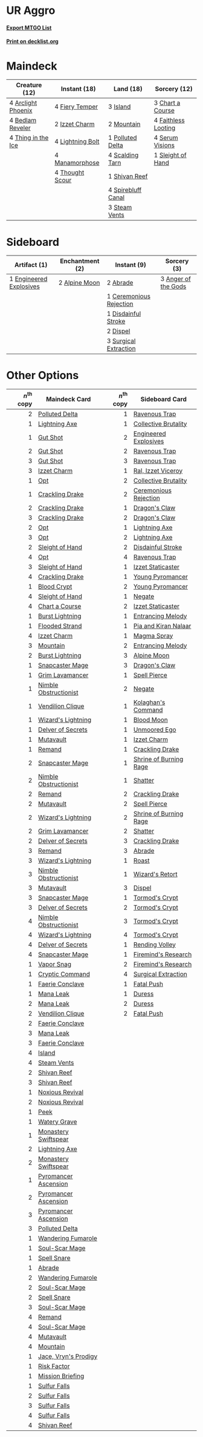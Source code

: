 # UR Aggro

#### [Export MTGO List](../collection/UR%20Aggro/UR%20Aggro.txt)
#### [Print on decklist.org](http://decklist.org/?deckmain=4%09Arclight%20Phoenix%0A4%09Bedlam%20Reveler%0A3%09Chart%20a%20Course%0A4%09Faithless%20Looting%0A4%09Fiery%20Temper%0A3%09Island%0A2%09Izzet%20Charm%0A4%09Lightning%20Bolt%0A4%09Manamorphose%0A2%09Mountain%0A1%09Polluted%20Delta%0A4%09Scalding%20Tarn%0A4%09Serum%20Visions%0A1%09Shivan%20Reef%0A1%09Sleight%20of%20Hand%0A4%09Spirebluff%20Canal%0A3%09Steam%20Vents%0A4%09Thing%20in%20the%20Ice%0A4%09Thought%20Scour&deckside=2%09Abrade%0A2%09Alpine%20Moon%0A3%09Anger%20of%20the%20Gods%0A1%09Ceremonious%20Rejection%0A1%09Disdainful%20Stroke%0A2%09Dispel%0A1%09Engineered%20Explosives%0A3%09Surgical%20Extraction)
# Maindeck

|                                        Creature (12)                                        |                                       Instant (18)                                        |                                          Land (18)                                          |                                         Sorcery (12)                                         |
|---------------------------------------------------------------------------------------------|-------------------------------------------------------------------------------------------|---------------------------------------------------------------------------------------------|----------------------------------------------------------------------------------------------|
|4 [Arclight Phoenix](http://gatherer.wizards.com/Pages/Card/Details.aspx?multiverseid=452841)|4 [Fiery Temper](http://gatherer.wizards.com/Pages/Card/Details.aspx?multiverseid=108880)  |3 [Island](http://gatherer.wizards.com/Pages/Card/Details.aspx?multiverseid=439602)          |3 [Chart a Course](http://gatherer.wizards.com/Pages/Card/Details.aspx?multiverseid=435200)   |
|4 [Bedlam Reveler](http://gatherer.wizards.com/Pages/Card/Details.aspx?multiverseid=414415)  |2 [Izzet Charm](http://gatherer.wizards.com/Pages/Card/Details.aspx?multiverseid=425996)   |2 [Mountain](http://gatherer.wizards.com/Pages/Card/Details.aspx?multiverseid=439604)        |4 [Faithless Looting](http://gatherer.wizards.com/Pages/Card/Details.aspx?multiverseid=413670)|
|4 [Thing in the Ice](http://gatherer.wizards.com/Pages/Card/Details.aspx?multiverseid=409836)|4 [Lightning Bolt](http://gatherer.wizards.com/Pages/Card/Details.aspx?multiverseid=234704)|1 [Polluted Delta](http://gatherer.wizards.com/Pages/Card/Details.aspx?multiverseid=405104)  |4 [Serum Visions](http://gatherer.wizards.com/Pages/Card/Details.aspx?multiverseid=425874)    |
|                                                                                             |4 [Manamorphose](http://gatherer.wizards.com/Pages/Card/Details.aspx?multiverseid=370568)  |4 [Scalding Tarn](http://gatherer.wizards.com/Pages/Card/Details.aspx?multiverseid=426069)   |1 [Sleight of Hand](http://gatherer.wizards.com/Pages/Card/Details.aspx?multiverseid=6529)    |
|                                                                                             |4 [Thought Scour](http://gatherer.wizards.com/Pages/Card/Details.aspx?multiverseid=438642) |1 [Shivan Reef](http://gatherer.wizards.com/Pages/Card/Details.aspx?multiverseid=442806)     |                                                                                              |
|                                                                                             |                                                                                           |4 [Spirebluff Canal](http://gatherer.wizards.com/Pages/Card/Details.aspx?multiverseid=417822)|                                                                                              |
|                                                                                             |                                                                                           |3 [Steam Vents](http://gatherer.wizards.com/Pages/Card/Details.aspx?multiverseid=405109)     |                                                                                              |


# Sideboard

|                                           Artifact (1)                                           |                                    Enchantment (2)                                     |                                           Instant (9)                                            |                                         Sorcery (3)                                          |
|--------------------------------------------------------------------------------------------------|----------------------------------------------------------------------------------------|--------------------------------------------------------------------------------------------------|----------------------------------------------------------------------------------------------|
|1 [Engineered Explosives](http://gatherer.wizards.com/Pages/Card/Details.aspx?multiverseid=370549)|2 [Alpine Moon](http://gatherer.wizards.com/Pages/Card/Details.aspx?multiverseid=447264)|2 [Abrade](http://gatherer.wizards.com/Pages/Card/Details.aspx?multiverseid=430772)               |3 [Anger of the Gods](http://gatherer.wizards.com/Pages/Card/Details.aspx?multiverseid=438682)|
|                                                                                                  |                                                                                        |1 [Ceremonious Rejection](http://gatherer.wizards.com/Pages/Card/Details.aspx?multiverseid=417613)|                                                                                              |
|                                                                                                  |                                                                                        |1 [Disdainful Stroke](http://gatherer.wizards.com/Pages/Card/Details.aspx?multiverseid=446776)    |                                                                                              |
|                                                                                                  |                                                                                        |2 [Dispel](http://gatherer.wizards.com/Pages/Card/Details.aspx?multiverseid=201562)               |                                                                                              |
|                                                                                                  |                                                                                        |3 [Surgical Extraction](http://gatherer.wizards.com/Pages/Card/Details.aspx?multiverseid=397706)  |                                                                                              |


# Other Options

|*n*<sup>th</sup> copy|                                         Maindeck Card                                          |*n*<sup>th</sup> copy|                                         Sideboard Card                                          |
|--------------------:|------------------------------------------------------------------------------------------------|--------------------:|-------------------------------------------------------------------------------------------------|
|                    2|[Polluted Delta](http://gatherer.wizards.com/Pages/Card/Details.aspx?multiverseid=405104)       |                    1|[Ravenous Trap](http://gatherer.wizards.com/Pages/Card/Details.aspx?multiverseid=197537)         |
|                    1|[Lightning Axe](http://gatherer.wizards.com/Pages/Card/Details.aspx?multiverseid=113567)        |                    1|[Collective Brutality](http://gatherer.wizards.com/Pages/Card/Details.aspx?multiverseid=414380)  |
|                    1|[Gut Shot](http://gatherer.wizards.com/Pages/Card/Details.aspx?multiverseid=397673)             |                    2|[Engineered Explosives](http://gatherer.wizards.com/Pages/Card/Details.aspx?multiverseid=370549) |
|                    2|[Gut Shot](http://gatherer.wizards.com/Pages/Card/Details.aspx?multiverseid=397673)             |                    2|[Ravenous Trap](http://gatherer.wizards.com/Pages/Card/Details.aspx?multiverseid=197537)         |
|                    3|[Gut Shot](http://gatherer.wizards.com/Pages/Card/Details.aspx?multiverseid=397673)             |                    3|[Ravenous Trap](http://gatherer.wizards.com/Pages/Card/Details.aspx?multiverseid=197537)         |
|                    3|[Izzet Charm](http://gatherer.wizards.com/Pages/Card/Details.aspx?multiverseid=425996)          |                    1|[Ral, Izzet Viceroy](http://gatherer.wizards.com/Pages/Card/Details.aspx?multiverseid=452945)    |
|                    1|[Opt](http://gatherer.wizards.com/Pages/Card/Details.aspx?multiverseid=435217)                  |                    2|[Collective Brutality](http://gatherer.wizards.com/Pages/Card/Details.aspx?multiverseid=414380)  |
|                    1|[Crackling Drake](http://gatherer.wizards.com/Pages/Card/Details.aspx?multiverseid=452913)      |                    2|[Ceremonious Rejection](http://gatherer.wizards.com/Pages/Card/Details.aspx?multiverseid=417613) |
|                    2|[Crackling Drake](http://gatherer.wizards.com/Pages/Card/Details.aspx?multiverseid=452913)      |                    1|[Dragon's Claw](http://gatherer.wizards.com/Pages/Card/Details.aspx?multiverseid=243481)         |
|                    3|[Crackling Drake](http://gatherer.wizards.com/Pages/Card/Details.aspx?multiverseid=452913)      |                    2|[Dragon's Claw](http://gatherer.wizards.com/Pages/Card/Details.aspx?multiverseid=243481)         |
|                    2|[Opt](http://gatherer.wizards.com/Pages/Card/Details.aspx?multiverseid=435217)                  |                    1|[Lightning Axe](http://gatherer.wizards.com/Pages/Card/Details.aspx?multiverseid=113567)         |
|                    3|[Opt](http://gatherer.wizards.com/Pages/Card/Details.aspx?multiverseid=435217)                  |                    2|[Lightning Axe](http://gatherer.wizards.com/Pages/Card/Details.aspx?multiverseid=113567)         |
|                    2|[Sleight of Hand](http://gatherer.wizards.com/Pages/Card/Details.aspx?multiverseid=6529)        |                    2|[Disdainful Stroke](http://gatherer.wizards.com/Pages/Card/Details.aspx?multiverseid=446776)     |
|                    4|[Opt](http://gatherer.wizards.com/Pages/Card/Details.aspx?multiverseid=435217)                  |                    4|[Ravenous Trap](http://gatherer.wizards.com/Pages/Card/Details.aspx?multiverseid=197537)         |
|                    3|[Sleight of Hand](http://gatherer.wizards.com/Pages/Card/Details.aspx?multiverseid=6529)        |                    1|[Izzet Staticaster](http://gatherer.wizards.com/Pages/Card/Details.aspx?multiverseid=253638)     |
|                    4|[Crackling Drake](http://gatherer.wizards.com/Pages/Card/Details.aspx?multiverseid=452913)      |                    1|[Young Pyromancer](http://gatherer.wizards.com/Pages/Card/Details.aspx?multiverseid=413697)      |
|                    1|[Blood Crypt](http://gatherer.wizards.com/Pages/Card/Details.aspx?multiverseid=405093)          |                    2|[Young Pyromancer](http://gatherer.wizards.com/Pages/Card/Details.aspx?multiverseid=413697)      |
|                    4|[Sleight of Hand](http://gatherer.wizards.com/Pages/Card/Details.aspx?multiverseid=6529)        |                    1|[Negate](http://gatherer.wizards.com/Pages/Card/Details.aspx?multiverseid=447135)                |
|                    4|[Chart a Course](http://gatherer.wizards.com/Pages/Card/Details.aspx?multiverseid=435200)       |                    2|[Izzet Staticaster](http://gatherer.wizards.com/Pages/Card/Details.aspx?multiverseid=253638)     |
|                    1|[Burst Lightning](http://gatherer.wizards.com/Pages/Card/Details.aspx?multiverseid=397662)      |                    1|[Entrancing Melody](http://gatherer.wizards.com/Pages/Card/Details.aspx?multiverseid=435207)     |
|                    1|[Flooded Strand](http://gatherer.wizards.com/Pages/Card/Details.aspx?multiverseid=405098)       |                    1|[Pia and Kiran Nalaar](http://gatherer.wizards.com/Pages/Card/Details.aspx?multiverseid=442783)  |
|                    4|[Izzet Charm](http://gatherer.wizards.com/Pages/Card/Details.aspx?multiverseid=425996)          |                    1|[Magma Spray](http://gatherer.wizards.com/Pages/Card/Details.aspx?multiverseid=338470)           |
|                    3|[Mountain](http://gatherer.wizards.com/Pages/Card/Details.aspx?multiverseid=439604)             |                    2|[Entrancing Melody](http://gatherer.wizards.com/Pages/Card/Details.aspx?multiverseid=435207)     |
|                    2|[Burst Lightning](http://gatherer.wizards.com/Pages/Card/Details.aspx?multiverseid=397662)      |                    3|[Alpine Moon](http://gatherer.wizards.com/Pages/Card/Details.aspx?multiverseid=447264)           |
|                    1|[Snapcaster Mage](http://gatherer.wizards.com/Pages/Card/Details.aspx?multiverseid=425875)      |                    3|[Dragon's Claw](http://gatherer.wizards.com/Pages/Card/Details.aspx?multiverseid=243481)         |
|                    1|[Grim Lavamancer](http://gatherer.wizards.com/Pages/Card/Details.aspx?multiverseid=234706)      |                    1|[Spell Pierce](http://gatherer.wizards.com/Pages/Card/Details.aspx?multiverseid=425876)          |
|                    1|[Nimble Obstructionist](http://gatherer.wizards.com/Pages/Card/Details.aspx?multiverseid=430729)|                    2|[Negate](http://gatherer.wizards.com/Pages/Card/Details.aspx?multiverseid=447135)                |
|                    1|[Vendilion Clique](http://gatherer.wizards.com/Pages/Card/Details.aspx?multiverseid=370390)     |                    1|[Kolaghan's Command](http://gatherer.wizards.com/Pages/Card/Details.aspx?multiverseid=394613)    |
|                    1|[Wizard's Lightning](http://gatherer.wizards.com/Pages/Card/Details.aspx?multiverseid=443040)   |                    1|[Blood Moon](http://gatherer.wizards.com/Pages/Card/Details.aspx?multiverseid=370419)            |
|                    1|[Delver of Secrets](http://gatherer.wizards.com/Pages/Card/Details.aspx?multiverseid=439326)    |                    1|[Unmoored Ego](http://gatherer.wizards.com/Pages/Card/Details.aspx?multiverseid=452962)          |
|                    1|[Mutavault](http://gatherer.wizards.com/Pages/Card/Details.aspx?multiverseid=152724)            |                    1|[Izzet Charm](http://gatherer.wizards.com/Pages/Card/Details.aspx?multiverseid=425996)           |
|                    1|[Remand](http://gatherer.wizards.com/Pages/Card/Details.aspx?multiverseid=397881)               |                    1|[Crackling Drake](http://gatherer.wizards.com/Pages/Card/Details.aspx?multiverseid=452913)       |
|                    2|[Snapcaster Mage](http://gatherer.wizards.com/Pages/Card/Details.aspx?multiverseid=425875)      |                    1|[Shrine of Burning Rage](http://gatherer.wizards.com/Pages/Card/Details.aspx?multiverseid=218018)|
|                    2|[Nimble Obstructionist](http://gatherer.wizards.com/Pages/Card/Details.aspx?multiverseid=430729)|                    1|[Shatter](http://gatherer.wizards.com/Pages/Card/Details.aspx?multiverseid=397429)               |
|                    2|[Remand](http://gatherer.wizards.com/Pages/Card/Details.aspx?multiverseid=397881)               |                    2|[Crackling Drake](http://gatherer.wizards.com/Pages/Card/Details.aspx?multiverseid=452913)       |
|                    2|[Mutavault](http://gatherer.wizards.com/Pages/Card/Details.aspx?multiverseid=152724)            |                    2|[Spell Pierce](http://gatherer.wizards.com/Pages/Card/Details.aspx?multiverseid=425876)          |
|                    2|[Wizard's Lightning](http://gatherer.wizards.com/Pages/Card/Details.aspx?multiverseid=443040)   |                    2|[Shrine of Burning Rage](http://gatherer.wizards.com/Pages/Card/Details.aspx?multiverseid=218018)|
|                    2|[Grim Lavamancer](http://gatherer.wizards.com/Pages/Card/Details.aspx?multiverseid=234706)      |                    2|[Shatter](http://gatherer.wizards.com/Pages/Card/Details.aspx?multiverseid=397429)               |
|                    2|[Delver of Secrets](http://gatherer.wizards.com/Pages/Card/Details.aspx?multiverseid=439326)    |                    3|[Crackling Drake](http://gatherer.wizards.com/Pages/Card/Details.aspx?multiverseid=452913)       |
|                    3|[Remand](http://gatherer.wizards.com/Pages/Card/Details.aspx?multiverseid=397881)               |                    3|[Abrade](http://gatherer.wizards.com/Pages/Card/Details.aspx?multiverseid=430772)                |
|                    3|[Wizard's Lightning](http://gatherer.wizards.com/Pages/Card/Details.aspx?multiverseid=443040)   |                    1|[Roast](http://gatherer.wizards.com/Pages/Card/Details.aspx?multiverseid=394667)                 |
|                    3|[Nimble Obstructionist](http://gatherer.wizards.com/Pages/Card/Details.aspx?multiverseid=430729)|                    1|[Wizard's Retort](http://gatherer.wizards.com/Pages/Card/Details.aspx?multiverseid=442963)       |
|                    3|[Mutavault](http://gatherer.wizards.com/Pages/Card/Details.aspx?multiverseid=152724)            |                    3|[Dispel](http://gatherer.wizards.com/Pages/Card/Details.aspx?multiverseid=201562)                |
|                    3|[Snapcaster Mage](http://gatherer.wizards.com/Pages/Card/Details.aspx?multiverseid=425875)      |                    1|[Tormod's Crypt](http://gatherer.wizards.com/Pages/Card/Details.aspx?multiverseid=389723)        |
|                    3|[Delver of Secrets](http://gatherer.wizards.com/Pages/Card/Details.aspx?multiverseid=439326)    |                    2|[Tormod's Crypt](http://gatherer.wizards.com/Pages/Card/Details.aspx?multiverseid=389723)        |
|                    4|[Nimble Obstructionist](http://gatherer.wizards.com/Pages/Card/Details.aspx?multiverseid=430729)|                    3|[Tormod's Crypt](http://gatherer.wizards.com/Pages/Card/Details.aspx?multiverseid=389723)        |
|                    4|[Wizard's Lightning](http://gatherer.wizards.com/Pages/Card/Details.aspx?multiverseid=443040)   |                    4|[Tormod's Crypt](http://gatherer.wizards.com/Pages/Card/Details.aspx?multiverseid=389723)        |
|                    4|[Delver of Secrets](http://gatherer.wizards.com/Pages/Card/Details.aspx?multiverseid=439326)    |                    1|[Rending Volley](http://gatherer.wizards.com/Pages/Card/Details.aspx?multiverseid=394663)        |
|                    4|[Snapcaster Mage](http://gatherer.wizards.com/Pages/Card/Details.aspx?multiverseid=425875)      |                    1|[Firemind's Research](http://gatherer.wizards.com/Pages/Card/Details.aspx?multiverseid=452921)   |
|                    1|[Vapor Snag](http://gatherer.wizards.com/Pages/Card/Details.aspx?multiverseid=397738)           |                    2|[Firemind's Research](http://gatherer.wizards.com/Pages/Card/Details.aspx?multiverseid=452921)   |
|                    1|[Cryptic Command](http://gatherer.wizards.com/Pages/Card/Details.aspx?multiverseid=370439)      |                    4|[Surgical Extraction](http://gatherer.wizards.com/Pages/Card/Details.aspx?multiverseid=397706)   |
|                    1|[Faerie Conclave](http://gatherer.wizards.com/Pages/Card/Details.aspx?multiverseid=430467)      |                    1|[Fatal Push](http://gatherer.wizards.com/Pages/Card/Details.aspx?multiverseid=423724)            |
|                    1|[Mana Leak](http://gatherer.wizards.com/Pages/Card/Details.aspx?multiverseid=397773)            |                    1|[Duress](http://gatherer.wizards.com/Pages/Card/Details.aspx?multiverseid=270465)                |
|                    2|[Mana Leak](http://gatherer.wizards.com/Pages/Card/Details.aspx?multiverseid=397773)            |                    2|[Duress](http://gatherer.wizards.com/Pages/Card/Details.aspx?multiverseid=270465)                |
|                    2|[Vendilion Clique](http://gatherer.wizards.com/Pages/Card/Details.aspx?multiverseid=370390)     |                    2|[Fatal Push](http://gatherer.wizards.com/Pages/Card/Details.aspx?multiverseid=423724)            |
|                    2|[Faerie Conclave](http://gatherer.wizards.com/Pages/Card/Details.aspx?multiverseid=430467)      |                     |                                                                                                 |
|                    3|[Mana Leak](http://gatherer.wizards.com/Pages/Card/Details.aspx?multiverseid=397773)            |                     |                                                                                                 |
|                    3|[Faerie Conclave](http://gatherer.wizards.com/Pages/Card/Details.aspx?multiverseid=430467)      |                     |                                                                                                 |
|                    4|[Island](http://gatherer.wizards.com/Pages/Card/Details.aspx?multiverseid=439602)               |                     |                                                                                                 |
|                    4|[Steam Vents](http://gatherer.wizards.com/Pages/Card/Details.aspx?multiverseid=405109)          |                     |                                                                                                 |
|                    2|[Shivan Reef](http://gatherer.wizards.com/Pages/Card/Details.aspx?multiverseid=442806)          |                     |                                                                                                 |
|                    3|[Shivan Reef](http://gatherer.wizards.com/Pages/Card/Details.aspx?multiverseid=442806)          |                     |                                                                                                 |
|                    1|[Noxious Revival](http://gatherer.wizards.com/Pages/Card/Details.aspx?multiverseid=230067)      |                     |                                                                                                 |
|                    2|[Noxious Revival](http://gatherer.wizards.com/Pages/Card/Details.aspx?multiverseid=230067)      |                     |                                                                                                 |
|                    1|[Peek](http://gatherer.wizards.com/Pages/Card/Details.aspx?multiverseid=30686)                  |                     |                                                                                                 |
|                    1|[Watery Grave](http://gatherer.wizards.com/Pages/Card/Details.aspx?multiverseid=405114)         |                     |                                                                                                 |
|                    1|[Monastery Swiftspear](http://gatherer.wizards.com/Pages/Card/Details.aspx?multiverseid=438706) |                     |                                                                                                 |
|                    2|[Lightning Axe](http://gatherer.wizards.com/Pages/Card/Details.aspx?multiverseid=113567)        |                     |                                                                                                 |
|                    2|[Monastery Swiftspear](http://gatherer.wizards.com/Pages/Card/Details.aspx?multiverseid=438706) |                     |                                                                                                 |
|                    1|[Pyromancer Ascension](http://gatherer.wizards.com/Pages/Card/Details.aspx?multiverseid=425933) |                     |                                                                                                 |
|                    2|[Pyromancer Ascension](http://gatherer.wizards.com/Pages/Card/Details.aspx?multiverseid=425933) |                     |                                                                                                 |
|                    3|[Pyromancer Ascension](http://gatherer.wizards.com/Pages/Card/Details.aspx?multiverseid=425933) |                     |                                                                                                 |
|                    3|[Polluted Delta](http://gatherer.wizards.com/Pages/Card/Details.aspx?multiverseid=405104)       |                     |                                                                                                 |
|                    1|[Wandering Fumarole](http://gatherer.wizards.com/Pages/Card/Details.aspx?multiverseid=407692)   |                     |                                                                                                 |
|                    1|[Soul-Scar Mage](http://gatherer.wizards.com/Pages/Card/Details.aspx?multiverseid=426850)       |                     |                                                                                                 |
|                    1|[Spell Snare](http://gatherer.wizards.com/Pages/Card/Details.aspx?multiverseid=370447)          |                     |                                                                                                 |
|                    1|[Abrade](http://gatherer.wizards.com/Pages/Card/Details.aspx?multiverseid=430772)               |                     |                                                                                                 |
|                    2|[Wandering Fumarole](http://gatherer.wizards.com/Pages/Card/Details.aspx?multiverseid=407692)   |                     |                                                                                                 |
|                    2|[Soul-Scar Mage](http://gatherer.wizards.com/Pages/Card/Details.aspx?multiverseid=426850)       |                     |                                                                                                 |
|                    2|[Spell Snare](http://gatherer.wizards.com/Pages/Card/Details.aspx?multiverseid=370447)          |                     |                                                                                                 |
|                    3|[Soul-Scar Mage](http://gatherer.wizards.com/Pages/Card/Details.aspx?multiverseid=426850)       |                     |                                                                                                 |
|                    4|[Remand](http://gatherer.wizards.com/Pages/Card/Details.aspx?multiverseid=397881)               |                     |                                                                                                 |
|                    4|[Soul-Scar Mage](http://gatherer.wizards.com/Pages/Card/Details.aspx?multiverseid=426850)       |                     |                                                                                                 |
|                    4|[Mutavault](http://gatherer.wizards.com/Pages/Card/Details.aspx?multiverseid=152724)            |                     |                                                                                                 |
|                    4|[Mountain](http://gatherer.wizards.com/Pages/Card/Details.aspx?multiverseid=439604)             |                     |                                                                                                 |
|                    1|[Jace, Vryn's Prodigy](http://gatherer.wizards.com/Pages/Card/Details.aspx?multiverseid=439335) |                     |                                                                                                 |
|                    1|[Risk Factor](http://gatherer.wizards.com/Pages/Card/Details.aspx?multiverseid=452863)          |                     |                                                                                                 |
|                    1|[Mission Briefing](http://gatherer.wizards.com/Pages/Card/Details.aspx?multiverseid=452794)     |                     |                                                                                                 |
|                    1|[Sulfur Falls](http://gatherer.wizards.com/Pages/Card/Details.aspx?multiverseid=241987)         |                     |                                                                                                 |
|                    2|[Sulfur Falls](http://gatherer.wizards.com/Pages/Card/Details.aspx?multiverseid=241987)         |                     |                                                                                                 |
|                    3|[Sulfur Falls](http://gatherer.wizards.com/Pages/Card/Details.aspx?multiverseid=241987)         |                     |                                                                                                 |
|                    4|[Sulfur Falls](http://gatherer.wizards.com/Pages/Card/Details.aspx?multiverseid=241987)         |                     |                                                                                                 |
|                    4|[Shivan Reef](http://gatherer.wizards.com/Pages/Card/Details.aspx?multiverseid=442806)          |                     |                                                                                                 |

